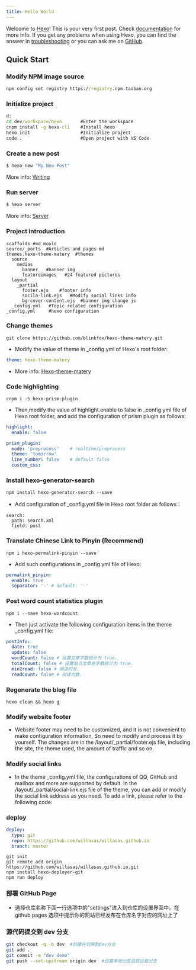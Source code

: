 ```yaml
---
title: Hello World
---
```


Welcome to [Hexo](https://hexo.io/)! This is your very first post. Check [documentation](https://hexo.io/docs/) for more info. If you get any problems when using Hexo, you can find the answer in [troubleshooting](https://hexo.io/docs/troubleshooting.html) or you can ask me on [GitHub](https://github.com/hexojs/hexo/issues).

## Quick Start

### Modify NPM image source

```cmd
npm config set registry https://registry.npm.taobao.org
```

### Initialize project

```cmd
d:
cd dev/workspace/hexo       #Enter the workspace
cnpm install -g hexo-cli    #Install hexo
hexo init                   #Initialize project
code .                      #Open project with VS Code
```

### Create a new post

```bash
$ hexo new "My New Post"
```

More info: [Writing](https://hexo.io/docs/writing.html)

### Run server

```bash
$ hexo server
```

More info: [Server](https://hexo.io/docs/server.html)

### Project introduction

```
scaffolds #md mould
source/_ports  #Articles and pages md
themes.hexo-theme-matery  #themes
  source
    medias
      banner   #banner img
      featureimages   #24 featured pictures
  layout
    _partial
      footer.ejs    #footer info
      socila-link.ejs   #Modify social links info
      bg-cover-content.ejs  #banner img change js
  _config.yml   #Topic related configuration
_config.yml     #hexo configuration
```

### Change themes

```
git clone https://github.com/blinkfox/hexo-theme-matery.git
```

- Modify the value of theme in \_config.yml of Hexo's root folder:

```_config.yml
theme: hexo-theme-matery
```

- More info: [Hexo-theme-matery](https://github.com/blinkfox/hexo-theme-matery/blob/develop/README_CN.md)

### Code highlighting

```
cnpm i -S hexo-prism-plugin
```

- Then,modify the value of highlight.enable to false in \_config.yml file of Hexo root folder, and add the configuration of prism plugin as follows:

```_config.yml
highlight:
  enable: false

prism_plugin:
  mode: 'preprocess'    # realtime/preprocess
  theme: 'tomorrow'
  line_number: false    # default false
  custom_css:
```

### Install hexo-generator-search

```terminal
npm install hexo-generator-search --save
```

- Add configuration of \_config.yml file in Hexo root folder as follows：

```
search:
  path: search.xml
  field: post
```

### Translate Chinese Link to Pinyin (Recommend)

```terminal
npm i hexo-permalink-pinyin --save
```

- Add such configurations in \_config.yml file of Hexo:

```_config.yml
permalink_pinyin:
  enable: true
  separator: '-' # default: '-'
```

### Post word count statistics plugin

```terminal
npm i --save hexo-wordcount
```

- Then just activate the following configuration items in the theme \_config.yml file:

```themes/hexo-theme-matery/_config.yml
postInfo:
  date: true
  update: false
  wordCount: false # 设置文章字数统计为 true.
  totalCount: false # 设置站点文章总字数统计为 true.
  min2read: false # 阅读时长.
  readCount: false # 阅读次数.
```

### Regenerate the blog file

```terminal
hexo clean && hexo g
```

### Modify website footer

- Website footer may need to be customized, and it is not convenient to make configuration information, So need to modify and process it by yourself. The changes are in the /layout/\_partial/footer.ejs file, including the site, the theme used, the amount of traffic and so on.

### Modify social links

- In the theme \_config.yml file, the configurations of QQ, GitHub and mailbox and more are supported by default. In the /layout/\_partial/social-link.ejs file of the theme, you can add or modify the social link address as you need. To add a link, please refer to the following code:

### deploy

```_config.yml
deploy:
  type: git
  repo: https://github.com/willasas/willasas.github.io
  branch: master
```

```terminal
git init
git remote add origin https://github.com/willasas/willasas.github.io.git
npm install hexo-deployer-git
npm run deploy
```

### 部署 GitHub Page

- 选择仓库名称下面一行选项中的"settings"进入到仓库的设置界面中。在 github pages 选项中提示你的网站已经发布在仓库名字对应的网址上了

### 源代码提交到 dev 分支

```bash
git checkout -q -b dev  #创建并切换到dev分支
git add .
git commit -m "dev demo"
git push --set-upstream origin dev  #设置本地分支追踪远程分支
```
